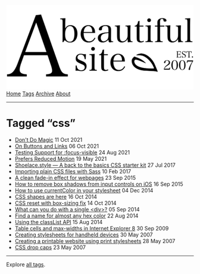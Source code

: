 <a href="../../index.html" class="header-link"><img src="../../images/logos/wordmark.svg" alt="A Beautiful Site" class="wordmark" /></a> <a href="../../index.html" class="nav-item">Home</a> <a href="../index.html" class="nav-item">Tags</a> <a href="../../posts/index.html" class="nav-item">Archive</a> <a href="../../about/index.html" class="nav-item">About</a>

---

# Tagged “css”

- <a href="../../posts/dont-do-magic/index.html" class="post-list-item-link">Don't Do Magic</a> 11 Oct 2021
- <a href="../../posts/on-buttons-and-links/index.html" class="post-list-item-link">On Buttons and Links</a> 06 Oct 2021
- <a href="../../posts/testing-support-for-focus-visible/index.html" class="post-list-item-link">Testing Support for :focus-visible</a> 24 Aug 2021
- <a href="../../posts/prefers-reduced-motion/index.html" class="post-list-item-link">Prefers Reduced Motion</a> 19 May 2021
- <a href="../../posts/shoelacecss-a-back-to-the-basics-css-starter-kit/index.html" class="post-list-item-link">Shoelace.style — A back to the basics CSS starter kit</a> 27 Jul 2017
- <a href="../../posts/importing-plain-css-files-with-sass/index.html" class="post-list-item-link">Importing plain CSS files with Sass</a> 10 Feb 2017
- <a href="../../posts/a-clean-fade-in-effect-for-webpages/index.html" class="post-list-item-link">A clean fade-in effect for webpages</a> 23 Sep 2015
- <a href="../../posts/how-to-remove-box-shadows-from-input-controls-on-ios/index.html" class="post-list-item-link">How to remove box shadows from input controls on iOS</a> 16 Sep 2015
- <a href="../../posts/how-to-use-currentcolor-in-your-stylesheet/index.html" class="post-list-item-link">How to use currentColor in your stylesheet</a> 04 Dec 2014
- <a href="../../posts/css-shapes-are-here/index.html" class="post-list-item-link">CSS shapes are here</a> 16 Oct 2014
- <a href="../../posts/css-reset-with-box-sizing-fix/index.html" class="post-list-item-link">CSS reset with box-sizing fix</a> 14 Oct 2014
- <a href="../../posts/what-can-you-do-with-a-single-div/index.html" class="post-list-item-link">What can you do with a single &lt;div&gt;?</a> 05 Sep 2014
- <a href="../../posts/find-a-name-for-almost-any-hex-color/index.html" class="post-list-item-link">Find a name for almost any hex color</a> 22 Aug 2014
- <a href="../../posts/using-the-classlist-api/index.html" class="post-list-item-link">Using the classList API</a> 15 Aug 2014
- <a href="../../posts/table-cells-and-max-widths-in-internet-explorer-8/index.html" class="post-list-item-link">Table cells and max-widths in Internet Explorer 8</a> 30 Sep 2009
- <a href="../../posts/creating-stylesheets-for-handheld-devices/index.html" class="post-list-item-link">Creating stylesheets for handheld devices</a> 30 May 2007
- <a href="../../posts/creating-a-printable-website-using-print-stylesheets/index.html" class="post-list-item-link">Creating a printable website using print stylesheets</a> 28 May 2007
- <a href="../../posts/css-drop-caps/index.html" class="post-list-item-link">CSS drop caps</a> 23 May 2007

---

Explore [all tags](../index.html).
